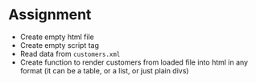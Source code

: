 # Assignment

- Create empty html file
- Create empty script tag
- Read data from `customers.xml`
- Create function to render customers from loaded file into html in any format (it can be a table, or a list, or just plain divs)